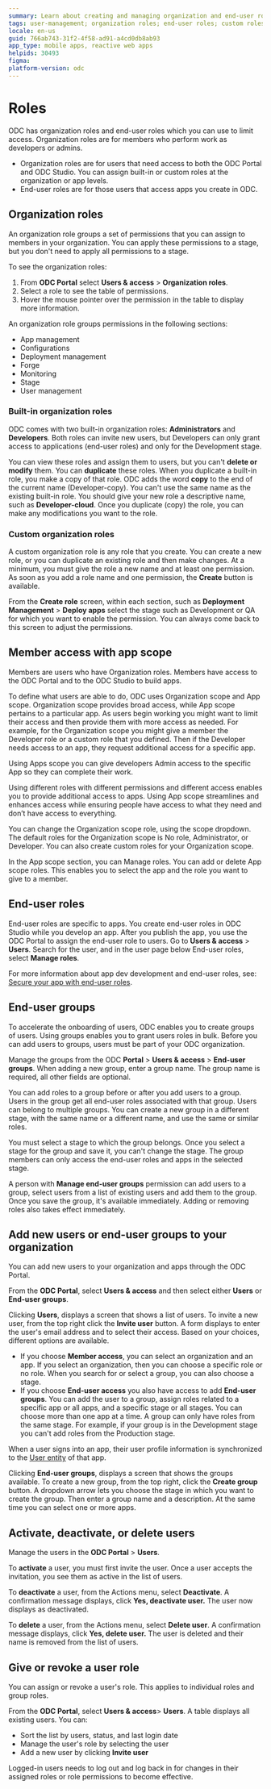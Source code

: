 ```yaml
---
summary: Learn about creating and managing organization and end-user roles
tags: user-management; organization roles; end-user roles; custom roles
locale: en-us
guid: 766ab743-31f2-4f58-ad91-a4cd0db8ab93
app_type: mobile apps, reactive web apps
helpids: 30493
figma:
platform-version: odc
---
```


# Roles

ODC has organization roles and end-user roles which you can use to limit access. Organization roles are for members who perform work as developers or admins.

* Organization roles are for users that need access to both the ODC Portal and ODC Studio. You can assign built-in or custom roles at the organization or app levels.
* End-user roles are for those users that access apps you create in ODC.

## Organization roles

An organization role groups a set of permissions that you can assign to members in your organization. You can apply these permissions to a stage, but you don't need to apply all permissions to a stage.

To see the organization roles:

1. From **ODC Portal** select **Users & access** > **Organization roles**.
1. Select a role to see the table of permissions.
1. Hover the mouse pointer over the permission in the table to display more information.

An organization role groups permissions in the following sections:

* App management
* Configurations
* Deployment management
* Forge
* Monitoring
* Stage
* User management

### Built-in organization roles

ODC comes with two built-in organization roles: **Administrators** and **Developers**. Both roles can invite new users, but Developers can only grant access to applications (end-user roles) and only for the Development stage.

You can view these roles and assign them to users, but you can't **delete or modify** them. You can **duplicate** these roles. When you duplicate a built-in role, you make a copy of that role. ODC adds the word **copy** to the end of the current name (Developer-copy). You can't use the same name as the existing built-in role. You should give your new role a descriptive name, such as **Developer-cloud**. Once you duplicate (copy) the role, you can make any modifications you want to the role.

### Custom organization roles

A custom organization role is any role that you create. You can create a new role, or you can duplicate an existing role and then make changes. At a minimum, you must give the role a new name and at least one permission. As soon as you add a role name and one permission, the **Create** button is available.

From the **Create role** screen, within each section, such as **Deployment Management** > **Deploy apps** select the stage such as Development or QA for which you want to enable the permission. You can always come back to this screen to adjust the permissions.

## Member access with app scope

Members are users who have Organization roles. Members have access to the ODC Portal and to the ODC Studio to build apps.

To define what users are able to do, ODC uses Organization scope and App scope. Organization scope provides broad access, while App scope pertains to a particular app. As users begin working you might want to limit their access and then provide them with more access as needed. For example, for the Organization scope you might give a member the Developer role or a custom role that you defined. Then if the Developer needs access to an app, they request additional access for a specific app.

Using Apps scope you can give developers Admin access to the specific App so they can complete their work.

Using different roles with different permissions and different access enables you to provide additional access to apps. Using App scope streamlines and enhances access while ensuring people have access to what they need and don’t have access to everything.

You can change the Organization scope role, using the scope dropdown. The default roles for the Organization scope is No role, Administrator, or Developer. You can also create custom roles for your Organization scope.

In the App scope section, you can Manage roles. You can add or delete App scope roles. This enables you to select the app and the role you want to give to a member.

## End-user roles

End-user roles are specific to apps. You create end-user roles in ODC Studio while you develop an app. After you publish the app, you use the ODC Portal to assign the end-user role to users. Go to **Users & access** > **Users**. Search for the user, and in the user page below End-user roles, select **Manage roles**.

For more information about app dev development and end-user roles, see: [Secure your app with end-user roles](../building-apps/secure-app-with-roles.md).

## End-user groups

To accelerate the onboarding of users, ODC enables you to create groups of users. Using groups enables you to grant users roles in bulk. Before you can add users to groups, users must be part of your ODC organization.

Manage the groups from the ODC **Portal** > **Users & access** > **End-user groups**. When adding a new group, enter a group name. The group name is required, all other fields are optional.

You can add roles to a group before or after you add users to a group. Users in the group get all end-user roles associated with that group. Users can belong to multiple groups. You can create a new group in a different stage, with the same name or a different name, and use the same or similar roles.

You must select a stage to which the group belongs. Once you select a stage for the group and save it, you can't change the stage. The group members can only access the end-user roles and apps in the selected stage.

A person with **Manage end-user groups** permission can add users to a group, select users from a list of existing users and add them to the group. Once you save the group, it's available immediately. Adding or removing roles also takes effect immediately.

## Add new users or end-user groups to your organization

You can add new users to your organization and apps through the ODC Portal.

From the **ODC Portal**, select **Users & access** and then select either **Users** or **End-user groups**.

Clicking **Users**, displays a screen that shows a list of users. To invite a new user, from the top right click the **Invite user** button. A form displays to enter the user's email address and to select their access. Based on your choices, different options are available.

* If you choose **Member access**, you can select an organization and an app. If you select an organization, then you can choose a specific role or no role. When you search for or select a group, you can also choose a stage.
* If you choose **End-user access** you also have access to add **End-user groups**. You can add the user to a group, assign roles related to a specific app or all apps, and a specific stage or all stages. You can choose more than one app at a time. A group can only have roles from the same stage. For example, if your group is in the Development stage you can't add roles from the Production stage.

<div class="info" markdown="1">

When a user signs into an app, their user profile information is synchronized to the [User entity](../reference/system-actions/user.md#user-1) of that app.

</div>

 Clicking **End-user groups**, displays a screen that shows the groups available. To create a new group, from the top right, click the **Create group** button. A dropdown arrow lets you choose the stage in which you want to create the group. Then enter a group name and a description. At the same time you can select one or more apps.

## Activate, deactivate, or delete users

Manage the users in the **ODC Portal** > **Users**.

To **activate** a user, you must first invite the user. Once a user accepts the invitation, you see them as active in the list of users.

To **deactivate** a user, from the Actions menu, select **Deactivate**. A confirmation message displays, click **Yes, deactivate user.** The user now displays as deactivated.

To **delete** a user, from the Actions menu, select **Delete user**. A confirmation message displays, click **Yes, delete user.** The user is deleted and their name is removed from the list of users.

## Give or revoke a user role

You can assign or revoke a user's role. This applies to individual roles and group roles.

From the **ODC Portal**, select **Users & access**> **Users**. A table displays all existing users. You can:

* Sort the list by users, status, and last login date
* Manage the user's role by selecting the user
* Add a new user by clicking **Invite user**

<div class="info" markdown="1">

Logged-in users needs to log out and log back in for changes in their assigned roles or role permissions to become effective.

</div>
